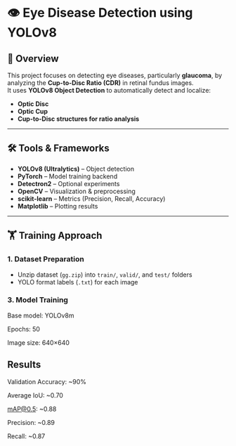 # 👁️ Eye Disease Detection using YOLOv8

## 📖 Overview
This project focuses on detecting eye diseases, particularly **glaucoma**, by analyzing the **Cup-to-Disc Ratio (CDR)** in retinal fundus images.  
It uses **YOLOv8 Object Detection** to automatically detect and localize:  

- **Optic Disc**  
- **Optic Cup**  
- **Cup-to-Disc structures for ratio analysis**  

---

## 🛠️ Tools & Frameworks
- **YOLOv8 (Ultralytics)** – Object detection  
- **PyTorch** – Model training backend  
- **Detectron2** – Optional experiments  
- **OpenCV** – Visualization & preprocessing  
- **scikit-learn** – Metrics (Precision, Recall, Accuracy)  
- **Matplotlib** – Plotting results  

---

## 🏋️ Training Approach

### 1. Dataset Preparation
- Unzip dataset (`gg.zip`) into `train/`, `valid/`, and `test/` folders  
- YOLO format labels (`.txt`) for each image  


### 3. Model Training

Base model: YOLOv8m

Epochs: 50

Image size: 640×640


##  Results

Validation Accuracy: ~90%

Average IoU: ~0.70

mAP@0.5: ~0.88

Precision: ~0.89

Recall: ~0.87
